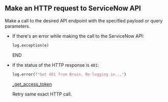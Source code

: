 ## Make an HTTP request to ServiceNow API

Make a call to the desired API endpoint with the specified payload or query parameters.

* If there's an error while making the call to the ServiceNow API:
  ```python
  log.exception(e)
  ```
  END

* If the status of the HTTP response is `401`:
    ```python
    log.error(f"Got 401 from Bruin. Re-logging in...")
    ```
    [_get_access_token](_get_access_token.md)

    Retry same exact HTTP call.